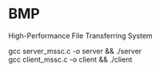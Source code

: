 # BMP
High-Performance File Transferring System

gcc server_mssc.c -o server && ./server
<br>
gcc client_mssc.c -o client && ./client